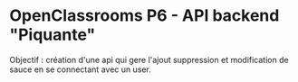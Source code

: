 # OpenClassrooms P6 - API backend "Piquante"

Objectif : création d'une api qui gere l'ajout suppression et modification de sauce en se connectant avec un user.